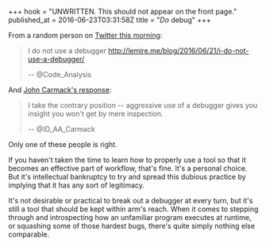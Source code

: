 +++
hook = "UNWRITTEN. This should not appear on the front page."
published_at = 2016-06-23T03:31:58Z
title = "_Do_ debug"
+++

From a random person on [Twitter this morning][dont-debug]:

> I do not use a debugger <a href="http://lemire.me/blog/2016/06/21/i-do-not-use-a-debugger/" rel="nofollow">http://lemire.me/blog/2016/06/21/i-do-not-use-a-debugger/</a>
>
> -- @Code\_Analysis

And [John Carmack's response][do-debug]:

> I take the contrary position -- aggressive use of a debugger gives you
> insight you won't get by mere inspection.
>
> -- @ID\_AA\_Carmack

Only one of these people is right.

If you haven't taken the time to learn how to properly use a tool so that it
becomes an effective part of workflow, that's fine. It's a personal choice. But
it's intellectual bankruptcy to try and spread this dubious practice by
implying that it has any sort of legitimacy.

It's not desirable or practical to break out a debugger at every turn, but it's
still a tool that should be kept within arm's reach. When it comes to stepping
through and introspecting how an unfamiliar program executes at runtime, or
squashing some of those hardest bugs, there's quite simply nothing else
comparable.

[do-debug]: https://twitter.com/ID_AA_Carmack/status/745638167068319744
[dont-debug]: https://twitter.com/Code_Analysis/status/745542120379809792
